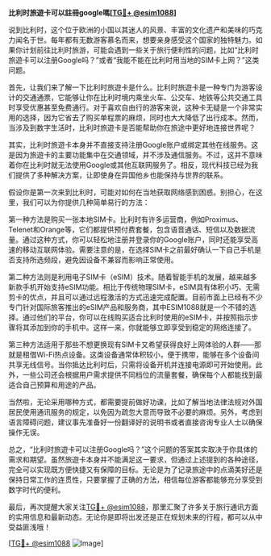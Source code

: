 **比利时旅遊卡可以註冊google嗎[[TG💪+ @esim1088](https://t.me/s/esim1088)]**

说到比利时，这个位于欧洲的小国以其迷人的风景、丰富的文化遗产和美味的巧克力闻名于世。每年都有无数游客慕名而来，想要亲身感受这个国家的独特魅力。如果你计划前往比利时旅游，可能会遇到一些关于旅行便利性的问题，比如“比利时旅遊卡可以注册Google吗？”或者“我能不能在比利时用当地的SIM卡上网？”这类问题。

首先，让我们来了解一下比利时旅遊卡是什么。比利时旅遊卡是一种专门为游客设计的交通通票，它能够让你在比利时境内乘坐火车、公交车、地铁等公共交通工具时享受优惠甚至免费通行。对于喜欢自由行的游客来说，这种卡无疑是一个非常实用的选择，因为它省去了购买单程票的麻烦，同时也大大降低了出行成本。然而，当涉及到数字生活时，比利时旅遊卡是否能帮助你在旅途中更好地连接世界呢？

其实，比利时旅遊卡本身并不直接支持注册Google账户或绑定其他在线服务。这是因为旅遊卡的主要功能集中在交通领域，并不涉及通信服务。不过，这并不意味着你在比利时就无法使用Google或其他互联网服务了。相反，现代科技已经为我们提供了多种解决方案，让即使身在异国他乡也能保持与世界的联系。

假设你是第一次来到比利时，可能对如何在当地获取网络感到困惑。别担心，在这里，我们可以为你提供几种简单易行的方法：

第一种方法是购买一张本地SIM卡。比利时有许多运营商，例如Proximus、Telenet和Orange等，它们都提供预付费套餐，包含语音通话、短信以及数据流量。通过这种方式，你可以轻松地注册并登录你的Google账户，同时还能享受高速的移动互联网体验。需要注意的是，在选择SIM卡之前最好确认一下自己手机是否支持所选频段，避免因设备不兼容而影响正常使用。

第二种方法则是利用电子SIM卡（eSIM）技术。随着智能手机的发展，越来越多新款手机开始支持eSIM功能。相比于传统物理SIM卡，eSIM具有体积小巧、无需剪卡的优点，并且可以通过远程激活的方式迅速完成配置。目前市面上已经有不少专门针对国际旅客推出的eSIM产品和服务商，其中ESIM1088就是一个不错的选择。通过他们的平台，你可以在线购买适合比利时使用的eSIM卡，并按照指示步骤将其添加到你的手机中。这样一来，你就能够立即享受到稳定的网络连接了。

第三种方法适用于那些不想更换现有SIM卡又希望获得良好上网体验的人群——那就是租借Wi-Fi热点设备。这类设备通常体积较小，便于携带，能够在多个设备间共享无线信号。当你抵达比利时后，只需将设备开机并连接电源即可开始使用。此外，一些公司还会根据用户需求提供不同档位的流量套餐，确保每个人都能找到最适合自己预算和用途的产品。

当然啦，无论采用哪种方式，都需要提前做好功课，比如了解当地法律法规对外国居民使用通讯服务的规定，以免因为疏忽大意而导致不必要的麻烦。另外，考虑到语言障碍问题，建议事先准备好一份翻译好的说明书或者直接咨询专业人士以确保操作无误。

总之，“比利时旅遊卡可以注册Google吗？”这个问题的答案其实取决于你具体的需求和期望。虽然旅遊卡本身并不能满足这一要求，但通过上述提到的各种途径，完全可以实现既方便快捷又有保障的目标。无论是为了记录旅途中的点滴美好还是保持日常工作的连贯性，只要掌握了正确的方法，相信每位游客都能够充分享受到数字时代的便利。

最后，再次提醒大家关注[TG💪+ @esim1088](https://t.me/s/esim1088)，那里汇聚了许多关于旅行通讯方面的实用信息和最新动态。无论你是即将出发还是正在规划未来的行程，都可以从中受益匪浅哦！

[[TG💪+ @esim1088](https://t.me/s/esim1088) ![Image](https://i.postimg.cc/4NQfJmqS/Snipaste-2025-05-13-00-14-12.png)]